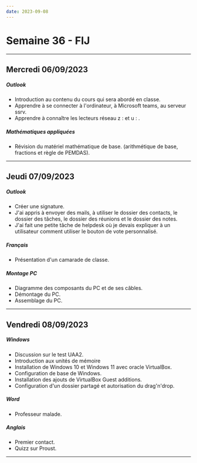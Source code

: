 ```yaml
---
date: 2023-09-08
---
```

# Semaine 36 - FIJ
---
## Mercredi 06/09/2023
##### Outlook
- Introduction au contenu du cours qui sera abordé en classe.
- Apprendre à se connecter à l'ordinateur, à Microsoft teams, au serveur ssrv.
- Apprendre à connaître les lecteurs réseau z : et u : .
##### Mathématiques appliquées
- Révision du matériel mathématique de base. (arithmétique de base, fractions et règle de PEMDAS). 
---
## Jeudi 07/09/2023
##### Outlook
- Créer une signature.
- J'ai appris à envoyer des mails, à utiliser le dossier des contacts, le dossier des tâches, le dossier des réunions et le dossier des notes.
- J'ai fait une petite tâche de helpdesk où je devais expliquer à un utilisateur comment utiliser le bouton de vote personnalisé.
##### Français
- Présentation d'un camarade de classe.
##### Montage PC
- Diagramme des composants du PC et de ses câbles.
- Démontage du PC.
- Assemblage du PC.
---
## Vendredi 08/09/2023
##### Windows
- Discussion sur le test UAA2.
- Introduction aux unités de mémoire 
- Installation de Windows 10 et Windows 11 avec oracle VirtualBox.
- Configuration de base de Windows.
- Installation des ajouts de VirtualBox Guest additions.
- Configuration d'un dossier partagé et autorisation du drag'n'drop.
##### Word
- Professeur malade.
##### Anglais
- Premier contact.
- Quizz sur Proust.
---
